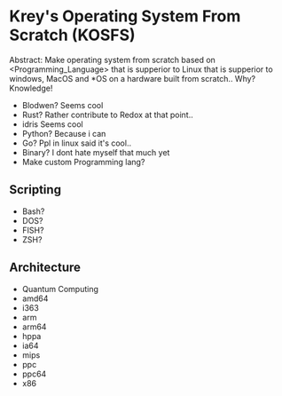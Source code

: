 # Krey's Operating System From Scratch (KOSFS)

Abstract: Make operating system from scratch based on <Programming_Language> that is supperior to Linux that is supperior to windows, MacOS and *OS on a hardware built from scratch.. Why? Knowledge!
- Blodwen? Seems cool
- Rust? Rather contribute to Redox at that point..
- idris Seems cool
- Python? Because i can
- Go? Ppl in linux said it's cool..
- Binary? I dont hate myself that much yet
- Make custom Programming lang?

## Scripting
- Bash?
- DOS?
- FISH?
- ZSH?

## Architecture
- Quantum Computing
- amd64
- i363
- arm
- arm64
- hppa
- ia64
- mips
- ppc
- ppc64
- x86
